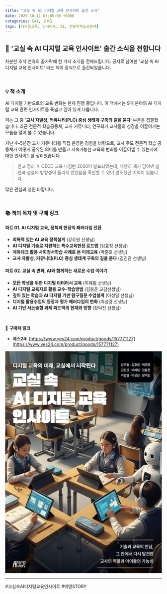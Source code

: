 ```yaml
---
title: "교실 속 AI 디지털 교육 인사이트 출간 소식"
date: 2025-10-11 03:05:00 +0900
categories: [AI, 교육]
tags: [디지털교육, 인사이트, AI, 전문적학습공동체]
---
```


## 📖 '교실 속 AI 디지털 교육 인사이트' 출간 소식을 전합니다

차분한 추석 연휴의 끝자락에 한 가지 소식을 전해드립니다.
공저로 참여한 '교실 속 AI 디지털 교육 인사이트' 라는 책이 정식으로 출간되었습니다.

<br>

### 💡 책 소개

AI 디지털 기반으로의 교육 변화는 현재 진행 중입니다. 이 책에서는 9개 분야의 AI 디지털 교육 관련 인사이트를 폭넓고 깊이 있게 다룹니다.

저는 그 중 '**교사 자발성, 커뮤니티(PLC) 중심 생태계 구축의 길을 묻다**' 부분을 집필했습니다. 최근 전문적 학습공동체, 교사 커뮤니티, 연구회가 교사들의 성장을 이끌어가는 모습을 많이 볼 수 있습니다.

지난 4~5년간 교사 커뮤니티를 직접 운영한 경험을 바탕으로, 교사 주도 전문적 학습 공동체가 어떻게 공유된 의미를 만들고 지속가능한 교육의 변화를 이끌어낼 수 있는지에 대한 인사이트를 정리했습니다.

> 원고 정리 후 OECD 교육 나침반 2030이 발표되었는데, 다행히 제가 담아낸 실천과 성찰의 방향성이 틀리지 않았음을 확인할 수 있어 안도했던 기억이 있습니다.

많은 관심과 성원 바랍니다.

<br>

### 📚 책의 목차 및 구매 링크

#### 파트 01. AI 디지털 교육, 정책과 현장의 패러다임 전환
- **회복력 있는 AI 교육 정책설계** (강주원 선생님)
- **AI 디지털 기술로 지원하는 특수교육현장 로드맵** (김효정 선생님)
- **에듀테크 활용 사회정서학습 사례로 본 미래교육** (박준호 선생님)
- **교사 자발성, 커뮤니티(PLC) 중심 생태계 구축의 길을 묻다** (김진관 선생님)

#### 파트 02. 교실 속 변화, AI와 함께하는 새로운 수업 이야기
- **모든 학생을 위한 디지털 리터러시 교육** (이혜림 선생님)
- **AI 디지털 교육자료 활용 교수-학습방법** (김동준 교감선생님)
- **깊이 있는 학습과 AI 디지털 기반 탐구질문 수업설계** (이성일 선생님)
- **디지털 활용수업의 등장과 평가 패러다임의 변화** (이성강 선생님)
- **AI 기반 서논술형 과제 피드백의 현재와 방향** (장덕진 선생님)

<br>

🔗 **구매처 링크**
- **예스24:** [https://www.yes24.com/product/goods/157771127](https://www.yes24.com/product/goods/157771127)

![이미지](/assets/AI-Digital-Insight.png)

---

#교실속AI디지털교육인사이트 #박영STORY
